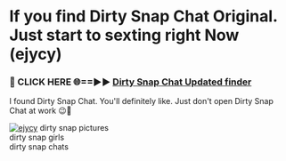 # If you find Dirty Snap Chat Original. Just start to sexting right Now (ejycy)

<h3>🔴 CLICK HERE 🌐==►► <a href="https://tinyurl.com/mtbk5fxa" rel="nofollow">Dirty Snap Chat Updated finder</a></h3>

I found Dirty Snap Chat. You'll definitely like. Just don't open Dirty Snap Chat at work 😉💬

[![ejycy](https://i.imgur.com/Q8WKrnY.jpeg)](https://tinyurl.com/mtbk5fxa)
dirty snap pictures<br>
dirty snap girls<br>
dirty snap chats